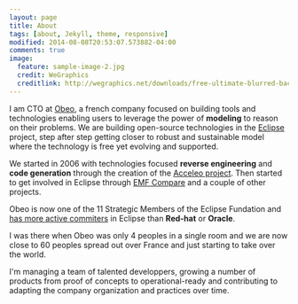 ```yaml
---
layout: page
title: About
tags: [about, Jekyll, theme, responsive]
modified: 2014-08-08T20:53:07.573882-04:00
comments: true
image:
  feature: sample-image-2.jpg
  credit: WeGraphics
  creditlink: http://wegraphics.net/downloads/free-ultimate-blurred-background-pack/
---
```


I am CTO at [Obeo](http://www.obeo.fr/fr/), a french company focused on building tools and technologies enabling users to leverage the power of **modeling** to reason on their problems. 
We are building open-source technologies in the [Eclipse](http://www.eclipse.org) project, step after step getting closer to robust and sustainable model where the technology is free yet evolving and supported.


We started in 2006 with technologies focused **reverse engineering** and **code generation** through the creation of the [Acceleo project](http://www.eclipse.org/acceleo/). Then started to get involved in Eclipse through [EMF Compare](https://www.eclipse.org/emf/compare/) and a couple of other projects. 

Obeo is now one of the 11 Strategic Members of the Eclipse Fundation and [has more active commiters](http://dashboard.eclipse.org/companies.html?release=1y)  in Eclipse than **Red-hat** or **Oracle**.


I was there when Obeo was only 4 peoples in a single room and we are now close to 60 peoples spread out over France and just starting to take over the world.

I'm managing a team of talented developpers, growing a number of products from proof of concepts to operational-ready and contributing to adapting the company organization and practices over time.
